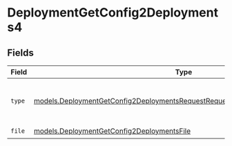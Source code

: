 # DeploymentGetConfig2Deployments4


## Fields

| Field                                                                                                                                                                | Type                                                                                                                                                                 | Required                                                                                                                                                             | Description                                                                                                                                                          |
| -------------------------------------------------------------------------------------------------------------------------------------------------------------------- | -------------------------------------------------------------------------------------------------------------------------------------------------------------------- | -------------------------------------------------------------------------------------------------------------------------------------------------------------------- | -------------------------------------------------------------------------------------------------------------------------------------------------------------------- |
| `type`                                                                                                                                                               | [models.DeploymentGetConfig2DeploymentsRequestRequestBodyMessages3Content4Type](../models/deploymentgetconfig2deploymentsrequestrequestbodymessages3content4type.md) | :heavy_check_mark:                                                                                                                                                   | The type of the content part. Always `file`.                                                                                                                         |
| `file`                                                                                                                                                               | [models.DeploymentGetConfig2DeploymentsFile](../models/deploymentgetconfig2deploymentsfile.md)                                                                       | :heavy_check_mark:                                                                                                                                                   | N/A                                                                                                                                                                  |